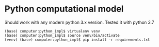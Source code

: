 
# Python computational model
Should work with any modern python 3.x version. Tested it with python 3.7

```console
(base) computer:python_impl$ virtualenv venv
(base) computer:python_impl$ source venv/bin/activate
(venv) (base) computer:python_impl$ pip install -r requirements.txt
```


